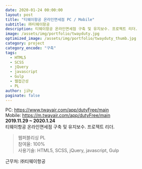 ```yaml
---
date: 2020-01-24 00:00:00
layout: post
title: "티웨이항공 온라인면세점 PC / Mobile"
subtitle: ㈜티웨이항공
description: 티웨이항공 온라인면세점 구축 및 유지보수. 프로젝트 리더.
image: /assets/img/portfolio/twayduty.jpg
optimized_image: /assets/img/portfolio/twayduty_thumb.jpg
category: project
category_encode: "구축"
tags:
  - HTML5
  - SCSS
  - jQuery
  - javascript
  - Gulp
  - 웹접근성
  - PL
author: jihy
paginate: false
---
```


PC: <a href="https://www.twayair.com/app/dutyFree/main">https://www.twayair.com/app/dutyFree/main</a><br>
Mobile: <a href="https://m.twayair.com/app/dutyFree/main">https://m.twayair.com/app/dutyFree/main</a><br>
**2019.11.29 ~ 2020.1.24** <br>
티웨이항공 온라인면세점 구축 및 유지보수. 프로젝트 리더.

> 웹퍼블리싱 PL <br>
참여율: 100% <br>
사용기술: HTML5, SCSS, jQuery, javascript, Gulp

근무처: ㈜티웨이항공